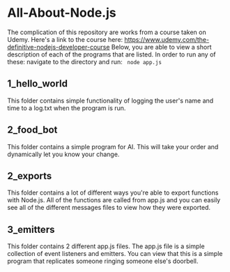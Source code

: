 # All-About-Node.js
The complication of this repository are works from a course taken on Udemy. Here's a link to the course here: https://www.udemy.com/the-definitive-nodejs-developer-course Below, you are able to view a short description of each of the programs that are listed. In order to run any of these: navigate to the directory and run: <code> node app.js </code>

## 1_hello_world
This folder contains simple functionality of logging the user's name and time to a log.txt when the program is run.


## 2_food_bot
This folder contains a simple program for AI. This will take your order and dynamically let you know your change.


## 2_exports
This folder contains a lot of different ways you're able to export functions with Node.js. All of the functions are called from app.js and you can easily see all of the different messages files to view how they were exported.

## 3_emitters
This folder contains 2 different app.js files. The app.js file is a simple collection of event listeners and emitters. You can view that this is a simple program that replicates someone ringing someone else's doorbell.
